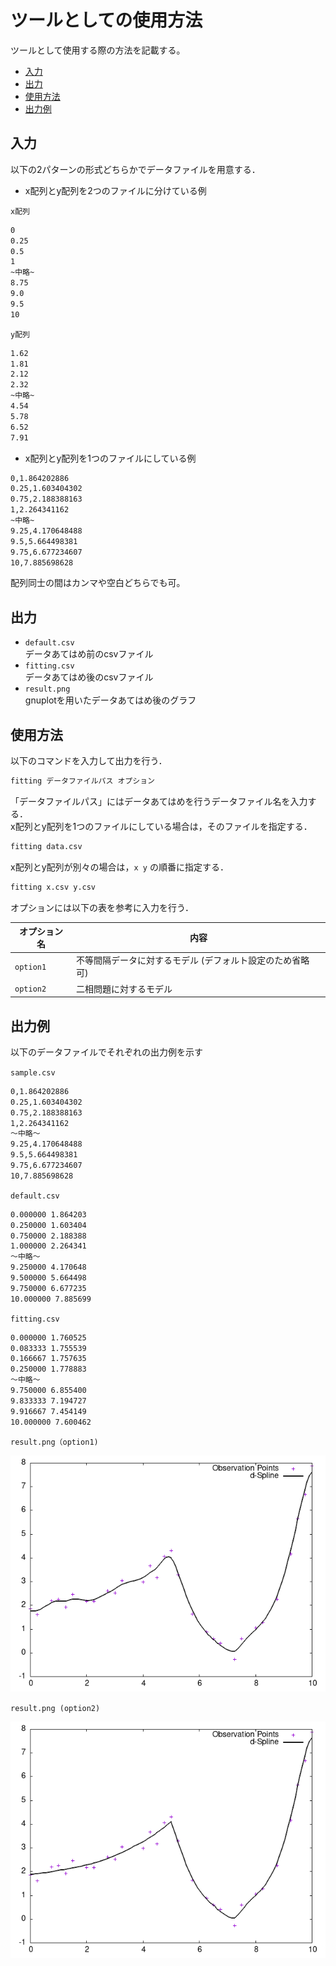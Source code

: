 # ツールとしての使用方法

ツールとして使用する際の方法を記載する。

- [入力](#入力)
- [出力](#出力)
- [使用方法](#使用方法)
- [出力例](#出力例)

## 入力

以下の2パターンの形式どちらかでデータファイルを用意する．

- x配列とy配列を2つのファイルに分けている例  

`x配列`

``` txt
0
0.25
0.5
1
~中略~
8.75
9.0
9.5
10
```

`y配列`

``` txt
1.62
1.81
2.12
2.32
~中略~
4.54
5.78
6.52
7.91
```

- x配列とy配列を1つのファイルにしている例

```txt
0,1.864202886
0.25,1.603404302
0.75,2.188388163
1,2.264341162
~中略~
9.25,4.170648488
9.5,5.664498381
9.75,6.677234607
10,7.885698628
```

配列同士の間はカンマや空白どちらでも可。

## 出力

- `default.csv`  
データあてはめ前のcsvファイル
- `fitting.csv`  
データあてはめ後のcsvファイル
- `result.png`  
gnuplotを用いたデータあてはめ後のグラフ

## 使用方法

以下のコマンドを入力して出力を行う．  

```bash
fitting データファイルパス オプション
```

「データファイルパス」にはデータあてはめを行うデータファイル名を入力する．  
x配列とy配列を1つのファイルにしている場合は，そのファイルを指定する．

``` bash
fitting data.csv
```

x配列とy配列が別々の場合は，`x y` の順番に指定する．

``` bash
fitting x.csv y.csv
```

オプションには以下の表を参考に入力を行う．

| オプション名 | 内容 |
|-|-|
|`option1`|不等間隔データに対するモデル (デフォルト設定のため省略可)|
|`option2`|二相問題に対するモデル|

## 出力例

以下のデータファイルでそれぞれの出力例を示す

`sample.csv`

```txt
0,1.864202886
0.25,1.603404302
0.75,2.188388163
1,2.264341162
～中略～
9.25,4.170648488
9.5,5.664498381
9.75,6.677234607
10,7.885698628
```

`default.csv`

```txt
0.000000 1.864203
0.250000 1.603404
0.750000 2.188388
1.000000 2.264341
～中略～
9.250000 4.170648
9.500000 5.664498
9.750000 6.677235
10.000000 7.885699
```

`fitting.csv`

```txt
0.000000 1.760525
0.083333 1.755539
0.166667 1.757635
0.250000 1.778883
～中略～
9.750000 6.855400
9.833333 7.194727
9.916667 7.454149
10.000000 7.600462
```

`result.png（option1)`

![alt text](result_option1.png)

`result.png (option2)`

![alt text](result_option2.png)
